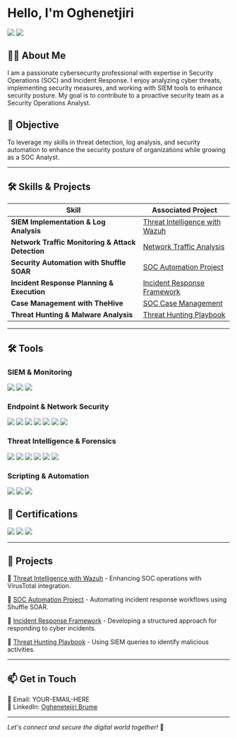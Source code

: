 # Hello, I'm Oghenetjiri 

<a href="https://linkedin.com/in/YOUR-LINKEDIN-HERE"><img src="https://img.shields.io/badge/-LinkedIn-0072b1?&style=for-the-badge&logo=linkedin&logoColor=white" /></a>
<a href="https://github.com/YOUR-GITHUB-HERE"><img src="https://img.shields.io/badge/-GitHub-181717?&style=for-the-badge&logo=github&logoColor=white" /></a>

## 👩‍💻 About Me
I am a passionate cybersecurity professional with expertise in Security Operations (SOC) and Incident Response. I enjoy analyzing cyber threats, implementing security measures, and working with SIEM tools to enhance security posture. My goal is to contribute to a proactive security team as a Security Operations Analyst.

## 🎯 Objective
To leverage my skills in threat detection, log analysis, and security automation to enhance the security posture of organizations while growing as a SOC Analyst.

---

## 🛠 Skills & Projects
| Skill                                         | Associated Project         |
|-----------------------------------------------|----------------------------|
| **SIEM Implementation & Log Analysis**          | [Threat Intelligence with Wazuh](https://github.com/YOUR-PROJECT-LINK) |
| **Network Traffic Monitoring & Attack Detection** | [Network Traffic Analysis](https://github.com/YOUR-PROJECT-LINK) |
| **Security Automation with Shuffle SOAR**         | [SOC Automation Project](https://github.com/YOUR-PROJECT-LINK) |
| **Incident Response Planning & Execution**      | [Incident Response Framework](https://github.com/YOUR-PROJECT-LINK) |
| **Case Management with TheHive**                  | [SOC Case Management](https://github.com/YOUR-PROJECT-LINK) |
| **Threat Hunting & Malware Analysis**            | [Threat Hunting Playbook](https://github.com/YOUR-PROJECT-LINK) |

---

## 🛠 Tools
### SIEM & Monitoring
<div>
    <img src="https://img.shields.io/badge/-Wazuh-005571?&style=for-the-badge&logo=Elastic&logoColor=white" />
    <img src="https://img.shields.io/badge/-Splunk-000000?&style=for-the-badge&logo=Splunk&logoColor=white" />
    <img src="https://img.shields.io/badge/-Microsoft_Sentinel-0078D4?&style=for-the-badge&logo=Microsoft&logoColor=white" />
</div>

### Endpoint & Network Security
<div>
    <img src="https://img.shields.io/badge/-Wireshark-1679A7?&style=for-the-badge&logo=Wireshark&logoColor=white" />
    <img src="https://img.shields.io/badge/-Cisco_Secure_Endpoint-005F9E?&style=for-the-badge&logo=Cisco&logoColor=white" />
    <img src="https://img.shields.io/badge/-Cisco_Packet_Tracer-0088CE?&style=for-the-badge&logo=Cisco&logoColor=white" />
    <img src="https://img.shields.io/badge/-IDS/IPS-FF5733?&style=for-the-badge&logoColor=white" />
    <img src="https://img.shields.io/badge/-Nmap-0040FF?&style=for-the-badge&logoColor=white" />
    <img src="https://img.shields.io/badge/-TCP_Dump-6A1B9A?&style=for-the-badge&logoColor=white" />
    <img src="https://img.shields.io/badge/-Honeypot-FF4500?&style=for-the-badge&logoColor=white" />
</div>

### Threat Intelligence & Forensics
<div>
    <img src="https://img.shields.io/badge/-VirusTotal-4285F4?&style=for-the-badge&logo=Google&logoColor=white" />
    <img src="https://img.shields.io/badge/-MITRE_ATT&CK-FF0000?&style=for-the-badge&logoColor=white" />
    <img src="https://img.shields.io/badge/-Autopsy-800000?&style=for-the-badge&logoColor=white" />
    <img src="https://img.shields.io/badge/-NetworkMiner-228B22?&style=for-the-badge&logoColor=white" />
    <img src="https://img.shields.io/badge/-Grassmarlin-4682B4?&style=for-the-badge&logoColor=white" />
    <img src="https://img.shields.io/badge/-Malcom-2E8B57?&style=for-the-badge&logoColor=white" />
</div>

### Scripting & Automation
<div>
    <img src="https://img.shields.io/badge/-PowerShell-5391FE?&style=for-the-badge&logo=PowerShell&logoColor=white" />
    <img src="https://img.shields.io/badge/-Python-3776AB?&style=for-the-badge&logo=Python&logoColor=white" />
    <img src="https://img.shields.io/badge/-Bash-4EAA25?&style=for-the-badge&logo=GNU-Bash&logoColor=white" />
</div>

## 📜 Certifications
<div>
    <img src="https://img.shields.io/badge/-BTL1-000080?&style=for-the-badge&logoColor=white" />
    <img src="https://img.shields.io/badge/-Microsoft_Security_Analyst-0078D4?&style=for-the-badge&logo=Microsoft&logoColor=white" />
  <img src="https://img.shields.io/badge/-Security_Analyst_Level_1_(SAL1)-00A4EF?&style=for-the-badge&logoColor=white" />
</div>

---

## 🚀 Projects
🔹 [Threat Intelligence with Wazuh](https://github.com/YOUR-PROJECT-LINK) - Enhancing SOC operations with VirusTotal integration.

🔹 [SOC Automation Project](https://github.com/YOUR-PROJECT-LINK) - Automating incident response workflows using Shuffle SOAR.

🔹 [Incident Response Framework](https://github.com/YOUR-PROJECT-LINK) - Developing a structured approach for responding to cyber incidents.

🔹 [Threat Hunting Playbook](https://github.com/YOUR-PROJECT-LINK) - Using SIEM queries to identify malicious activities.

---

## 📫 Get in Touch
📧 Email: YOUR-EMAIL-HERE  
💼 LinkedIn: [Oghenetejiri Brume](https://linkedin.com/in/oghenetejiri-brume)  

---

*Let's connect and secure the digital world together!* 🚀

